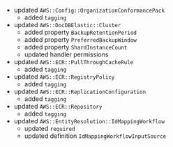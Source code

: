 - updated `AWS::Config::OrganizationConformancePack`
  - added `tagging`
- updated `AWS::DocDBElastic::Cluster`
  - added property `BackupRetentionPeriod`
  - added property `PreferredBackupWindow`
  - added property `ShardInstanceCount`
  - updated handler permissions
- updated `AWS::ECR::PullThroughCacheRule`
  - added `tagging`
- updated `AWS::ECR::RegistryPolicy`
  - added `tagging`
- updated `AWS::ECR::ReplicationConfiguration`
  - added `tagging`
- updated `AWS::ECR::Repository`
  - added `tagging`
- updated `AWS::EntityResolution::IdMappingWorkflow`
  - updated `required`
  - updated definition `IdMappingWorkflowInputSource`
